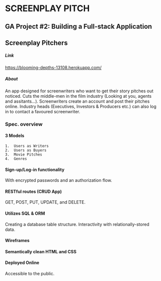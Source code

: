 # SCREENPLAY PITCH

## GA Project #2: Building a Full-stack Application

## Screenplay Pitchers

##### Link
https://blooming-depths-13108.herokuapp.com/

##### About
An app designed for screenwriters who want to get their story pitches out noticed.
Cuts the middle-men in the film industry (Looking at you, agents and assitants...).
Screenwriters create an account and post their pitches online.
Industry heads (Executives, Investors & Producers etc.) can also log in to contact a favoured screenwriter.

### Spec. overview
#### 3 Models
    1.  Users as Writers
    2.  Users as Buyers
    3.  Movie Pitches
    4.  Genres

#### Sign-up/Log-in functionality
With encrypted passwords and an authorization flow.

#### RESTful routes (CRUD App)
GET, POST, PUT, UPDATE, and DELETE.

#### Utilizes SQL & ORM
Creating a database table structure.
Interactivity with relationally-stored data.

#### Wireframes

#### Semantically clean HTML and CSS

#### Deployed Online
Accessible to the public.